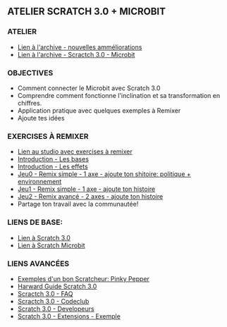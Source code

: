 ## ATELIER SCRATCH 3.0 + MICROBIT 

### ATELIER
* [Lien à l'archive - nouvelles amméliorations](https://github.com/bernatferragut/Scratch3.0-Atelier/blob/master/INDEX.md)
* [Lien à l'archive - Scractch 3.0 - Microbit ](https://github.com/bernatferragut/Scratch3.0-Atelier/blob/master/MICROBITS.md)

### OBJECTIVES
* Comment connecter le Microbit avec Scratch 3.0
* Comprendre comment fonctionne l'inclination et sa transformation en chiffres.
* Application pratique avec quelques exemples à Remixer
* Ajoute tes idées

### EXERCISES À REMIXER
* [Lien au studio avec exercises à remixer](https://scratch.mit.edu/studios/5830403/)
* [Introduction - Les bases](https://scratch.mit.edu/projects/278211868/)
* [Introduction - Les effets](https://scratch.mit.edu/projects/282197028/)
* [Jeu0 - Remix simple - 1 axe - ajoute ton shitoire: politique + environnement](https://scratch.mit.edu/projects/282261694/)
* [Jeu1 - Remix simple - 1 axe - ajoute ton histoire](https://scratch.mit.edu/projects/278220264/)
* [Jeu2 - Remix avancé - 2 axes - ajoute ton histoire](https://scratch.mit.edu/projects/277393092/)
* Partage ton travail avec la communautée!

### LIENS DE BASE:
* [Lien à Scratch 3.0](https://scratch.mit.edu/)
* [Lien à Scratch Microbit](https://scratch.mit.edu/microbit)

### LIENS AVANCÉES
* [Exemples d'un bon Scratcheur: Pinky Pepper](https://scratch.mit.edu/studios/5812900/)
* [Harward Guide Scratch 3.0](http://scratched.gse.harvard.edu/guide/)
* [Scractch 3.0 - FAQ](https://scratch.mit.edu/info/faq#scratch3)
* [Scractch 3.0 - Codeclub](https://projects.raspberrypi.org/en/codeclub/microbit)
* [Scratch 3.0 - Developeurs](https://github.com/LLK)
* [Scratch 3.0 - Extensions - Exemple](https://github.com/LLK/scratch-gui/blob/develop/src/examples/extensions/example-extension.js)
